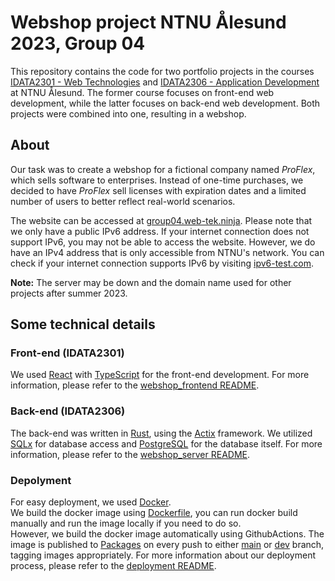 # Webshop project NTNU Ålesund 2023, Group 04 
This repository contains the code for two portfolio projects in the courses [IDATA2301 - Web Technologies](https://www.ntnu.edu/studies/courses/IDATA2301) and [IDATA2306 - Application Development](https://www.ntnu.edu/studies/courses/IDATA2306) at NTNU Ålesund. The former course focuses on front-end web development, while the latter focuses on back-end web development. Both projects were combined into one, resulting in a webshop.

## About
Our task was to create a webshop for a fictional company named *ProFlex*, which sells software to enterprises. Instead of one-time purchases, we decided to have *ProFlex* sell licenses with expiration dates and a limited number of users to better reflect real-world scenarios.  

The website can be accessed at [group04.web-tek.ninja](https://group04.web-tek.ninja/). Please note that we only have a public IPv6 address. If your internet connection does not support IPv6, you may not be able to access the website. However, we do have an IPv4 address that is only accessible from NTNU's network. You can check if your internet connection supports IPv6 by visiting [ipv6-test.com](https://ipv6-test.com/).  

**Note:** The server may be down and the domain name used for other projects after summer 2023.

## Some technical details
### Front-end (IDATA2301)
We used [React](https://react.dev/) with [TypeScript](https://www.typescriptlang.org/) for the front-end development. For more information, please refer to the [webshop_frontend README](./webshop_frontend/README.md).

### Back-end (IDATA2306)
The back-end was written in [Rust](https://www.rust-lang.org/), using the [Actix](https://actix.rs/) framework. We utilized [SQLx](https://crates.io/crates/sqlx) for database access and [PostgreSQL](https://www.postgresql.org/) for the database itself. For more information, please refer to the [webshop_server README](./webshop_server/README.md).

### Depolyment
For easy deployment, we used [Docker](https://www.docker.com/).  
We build the docker image using [Dockerfile](./Dockerfile), you can run docker build manually and run the image locally if you need to do so.  
However, we build the docker image automatically using GithubActions. The image is published to [Packages](https://github.com/nokacper24/group4webshop/pkgs/container/group4webshop) on every push to either [main](../../tree/main) or [dev](../../tree/dev) branch, tagging images appropriately.
For more information about our deployment process, please refer to the [deployment README](./deployment/README.md).